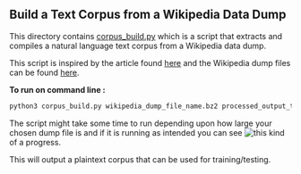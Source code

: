 ## Build a Text Corpus from a Wikipedia Data Dump

This directory contains [corpus_build.py](<insert link>) which is a script that extracts and compiles a natural language text corpus from a Wikipedia data dump.

This script is inspired by the article found [here](https://www.kdnuggets.com/2017/11/building-wikipedia-text-corpus-nlp.html) and the Wikipedia dump files can be found [here](https://dumps.wikimedia.org/enwiki/latest/).

__To run on command line :__
```python
python3 corpus_build.py wikipedia_dump_file_name.bz2 processed_output_text_file_name.txt
```
The script might take some time to run depending upon how large your chosen dump file is and if it is running as intended 
you can see ![this](<insert link>) kind of a progress.

This will output a plaintext corpus that can be used for training/testing. 
